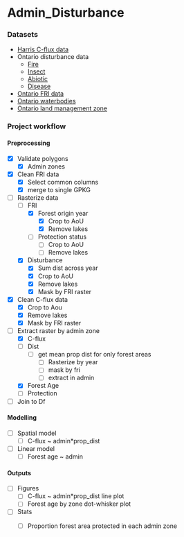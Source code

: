# Admin_Disturbance

### Datasets

- [Harris C-flux data](https://www.nature.com/articles/s41558-020-00976-6)
- Ontario disturbance data
  - [Fire](https://geohub.lio.gov.on.ca/datasets/fire-disturbance-area/explore)
  - [Insect](https://geohub.lio.gov.on.ca/datasets/forest-insect-damage-event/explore?location=50.926000%2C-84.745000%2C5.00)
  - [Abiotic](https://geohub.lio.gov.on.ca/datasets/forest-abiotic-damage-event/explore?location=50.926000%2C-84.745000%2C5.00)
  - [Disease](https://geohub.lio.gov.on.ca/datasets/forest-disease-damage-event/explore)
- [Ontario FRI data](https://geohub.lio.gov.on.ca/documents/2ecc0cc57d1d4d58b5d3540fd0ee2cbd/about)
- [Ontario waterbodies](https://geohub.lio.gov.on.ca/datasets/22bab3c9f37a4dd0845eb89e7b247a9f/explore)
- [Ontario land management zone](https://www.gisapplication.lrc.gov.on.ca/CLUPA/Index.html?site=CLUPA&viewer=CLUPA&locale=en-US)

### Project workflow

#### Preprocessing

- [x] Validate polygons
  - [x] Admin zones

- [x] Clean FRI data
  - [x] Select common columns
  - [x] merge to single GPKG
- [ ] Rasterize data
  - [ ] FRI
    - [x] Forest origin year
      - [x] Crop to AoU
      - [x] Remove lakes
    - [ ] Protection status
      - [ ] Crop to AoU
      - [ ] Remove lakes
  - [x] Disturbance
    - [x] Sum dist across year 
    - [x] Crop to AoU
    - [x] Remove lakes
    - [x] Mask by FRI raster
- [x] Clean C-flux data
  - [x] Crop to Aou
  - [x] Remove lakes
  - [x] Mask by FRI raster
- [ ] Extract raster by admin zone
  - [x] C-flux
  - [ ] Dist
    - [ ] get mean prop dist for only forest areas
      - [ ] Rasterize by year
      - [ ] mask by fri
      - [ ] extract in admin
  - [x] Forest Age
  - [ ] Protection
- [ ] Join to Df

#### Modelling

- [ ] Spatial model
  - [ ] C-flux ~ admin*prop_dist
- [ ] Linear model
  - [ ] Forest age ~ admin

#### Outputs

- [ ] Figures
  - [ ] C-flux ~ admin*prop_dist line plot
  - [ ] Forest age by zone dot-whisker plot
- [ ] Stats
  - [ ] Proportion forest area protected in each admin zone

